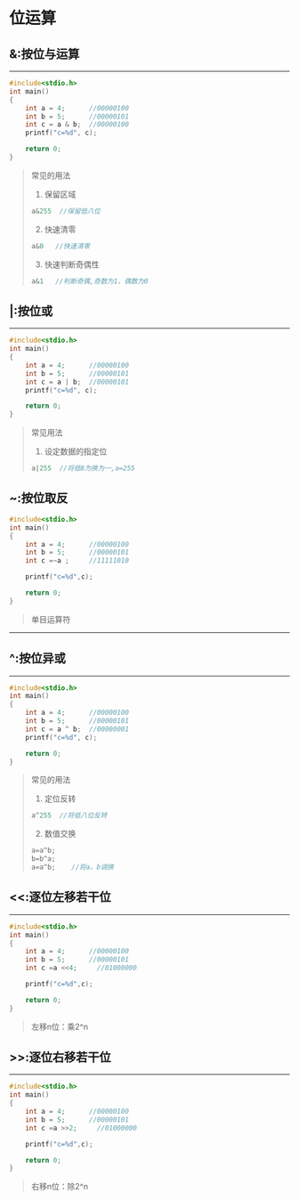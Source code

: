 # 位运算
## &:按位与运算
___
~~~c
#include<stdio.h>
int main()
{
    int a = 4;      //00000100
    int b = 5;      //00000101
    int c = a & b;  //00000100
    printf("c=%d", c);

    return 0;
}
~~~
> 常见的用法  
> 1. 保留区域
> ~~~c
> a&255  //保留低八位
> ~~~
> 2. 快速清零
> ~~~c
> a&0   //快速清零
> ~~~
> 3. 快速判断奇偶性
> ~~~c
> a&1   //判断奇偶,奇数为1，偶数为0
> ~~~

## |:按位或
___
~~~c
#include<stdio.h>
int main()
{
    int a = 4;      //00000100
    int b = 5;      //00000101
    int c = a | b;  //00000101
    printf("c=%d", c);

    return 0;
}
~~~

> 常见用法  
> 1. 设定数据的指定位
> ~~~c
>a|255  //将低8为换为一,a=255 
## ~:按位取反
~~~c
#include<stdio.h>
int main()
{
    int a = 4;      //00000100
    int b = 5;      //00000101
    int c =~a ;     //11111010

    printf("c=%d",c);

    return 0;
}
~~~
> 单目运算符 
___
## ^:按位异或
___
~~~c
#include<stdio.h>
int main()
{
    int a = 4;      //00000100
    int b = 5;      //00000101
    int c = a ^ b;  //00000001
    printf("c=%d", c);

    return 0;
}
~~~
> 常见的用法  
> 1. 定位反转
> ~~~c
> a^255  //将低八位反转
> ~~~
> 2. 数值交换
> ~~~c
> a=a^b;
> b=b^a;
> a=a^b;    //将a，b调换
> ~~~

## <<:逐位左移若干位
___
~~~c
#include<stdio.h>
int main()
{
    int a = 4;      //00000100
    int b = 5;      //00000101
    int c =a <<4;     //01000000

    printf("c=%d",c);

    return 0;
}
~~~
> 左移n位：乘2^n
## >>:逐位右移若干位
___
~~~c
#include<stdio.h>
int main()
{
    int a = 4;      //00000100
    int b = 5;      //00000101
    int c =a >>2;     //01000000

    printf("c=%d",c);

    return 0;
}
~~~
> 右移n位：除2^n